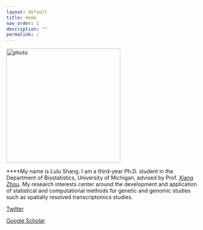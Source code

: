 ```yaml
---
layout: default
title: Home
nav_order: 1
description: ""
permalink: /
---
```



<img align="top" src="/images/lulu.jpeg" alt="photo" width="300"/> 



****My name is Lulu Shang. I am a third-year Ph.D. student in the Department of Biostatistics, University of Michigan, advised by Prof. [Xiang Zhou](http://xzlab.org). My research interests center around the development and application of statistical and computational methods for genetic and genomic studies such as spatially resolved transcriptomics studies. 


[Twitter](https://twitter.com/shang_lulu)

[Google Scholar](https://scholar.google.com/citations?user=tkt5ZOYAAAAJ&hl=zh-CN&authuser=1)
